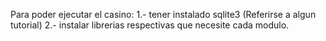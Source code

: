 Para poder ejecutar el casino:
1.- tener instalado sqlite3 (Referirse a algun tutorial)
2.- instalar librerias respectivas que necesite cada modulo.

